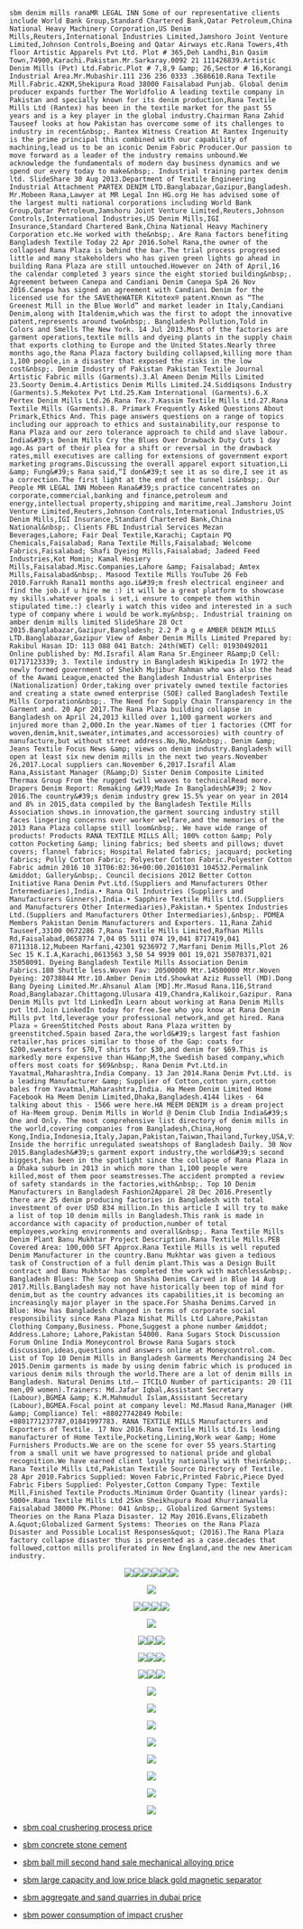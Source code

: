 
```
sbm denim mills ranaMR LEGAL INN Some of our representative clients include World Bank Group,Standard Chartered Bank,Qatar Petroleum,China National Heavy Machinery Corporation,US Denim Mills,Reuters,International Industries Limited,Jamshoro Joint Venture Limited,Johnson Controls,Boeing and Qatar Airways etc.Rana Towers,4th floor Artistic Apparels Pvt Ltd. Plot # 365,Deh Landhi,Bin Qasim Town,74900,Karachi.Pakistan.Mr.Sarkaray.0092 21 111426839.Artistic Denim Mills (Pvt) Ltd.Fabric.Plot # 7,8,9 &amp; 26,Sector # 16,Korangi Industrial Area.Mr.Mubashir.111 236 236 0333 .3686610.Rana Textile Mill.Fabric.42KM,Shekipura Road 38000 Faisalabad Punjab. Global denim producer expands further The Worldfolio A leading textile company in Pakistan and specially known for its denim production,Rana Textile Mills Ltd (Rantex) has been in the textile market for the past 55 years and is a key player in the global industry.Chairman Rana Zahid Tauseef looks at how Pakistan has overcome some of its challenges to industry in recent&nbsp;. Rantex Witness Creation At Rantex Ingenuity is the prime principal this combined with our capability of machining,lead us to be an iconic Denim Fabric Producer.Our passion to move forward as a leader of the industry remains unbound.We acknowledge the fundamentals of modern day business dynamics and we spend our every today to make&nbsp;. Industrial training partex denim ltd. SlideShare 30 Aug 2013.Department of Textile Engineering Industrial Attachment PARTEX DENIM LTD.Banglabazar,Gazipur,Bangladesh. Mr.Mobeen Rana,Lawyer at MR Legal Inn HG.org He has advised some of the largest multi national corporations including World Bank Group,Qatar Petroleum,Jamshoru Joint Venture Limited,Reuters,Johnson Controls,International Industries,US Denim Mills,IGI Insurance,Standard Chartered Bank,China National Heavy Machinery Corporation etc.He worked with the&nbsp;. Are Rana factors benefiting Bangladesh Textile Today 22 Apr 2016.Sohel Rana,the owner of the collapsed Rana Plaza is behind the bar.The trial process progressed little and many stakeholders who has given green lights go ahead in building Rana Plaza are still untouched.However on 24th of April,16 the calendar completed 3 years since the eight storied building&nbsp;. Agreement between Canepa and Candiani Denim Canepa SpA 26 Nov 2016.Canepa has signed an agreement with Candiani Denim for the licensed use for the SAVEtheWATER Kitotex® patent.Known as “The Greenest Mill in the Blue World” and market leader in Italy,Candiani Denim,along with Italdenim,which was the first to adopt the innovative patent,represents around two&nbsp;. Bangladesh Pollution,Told in Colors and Smells The New York. 14 Jul 2013.Most of the factories are garment operations,textile mills and dyeing plants in the supply chain that exports clothing to Europe and the United States.Nearly three months ago,the Rana Plaza factory building collapsed,killing more than 1,100 people,in a disaster that exposed the risks in the low cost&nbsp;. Denim Industry of Pakistan Pakistan Textile Journal Artistic Fabric mills (Garments).3.Al Ameen Denim Mills Limited 23.Soorty Denim.4.Artistics Denim Mills Limited.24.Siddiqsons Industry (Garments).5.Mekotex Pvt Ltd.25.Kam International (Garments).6.X Pertex Denim Mills Ltd.26.Rana Tex.7.Kassim Textile Mills Ltd.27.Rana Textile Mills (Garments).8. Primark Frequently Asked Questions About Primark,Ethics And. This page answers questions on a range of topics including our approach to ethics and sustainability,our response to Rana Plaza and our zero tolerance approach to child and slave labour. India&#39;s Denim Mills Cry the Blues Over Drawback Duty Cuts 1 day ago.As part of their plea for a shift or reversal in the drawback rates,mill executives are calling for extensions of government export marketing programs.Discussing the overall apparel export situation,Li &amp; Fung&#39;s Rana said,“I don&#39;t see it as so dire,I see it as a correction.The first light at the end of the tunnel is&nbsp;. Our People MR LEGAL INN Mobeen Rana&#39;s practice concentrates on corporate,commercial,banking and finance,petroleum and energy,intellectual property,shipping and maritime,real.Jamshoru Joint Venture Limited,Reuters,Johnson Controls,International Industries,US Denim Mills,IGI Insurance,Standard Chartered Bank,China National&nbsp;. Clients FBL Industrial Services Mezan Beverages,Lahore; Fair Deal Textile,Karachi; Captain PQ Chemicals,Faisalabad; Rana Textile Mills,Faisalabad; Welcome Fabrics,Faisalabad; Shafi Dyeing Mills,Faisalabad; Jadeed Feed Industries,Kot Momin; Kamal Hosiery Mills,Faisalabad.Misc.Companies,Lahore &amp; Faisalabad; Amtex Mills,Faisalabad&nbsp;. Masood Textile Mills YouTube 26 Feb 2010.Farrukh Rana11 months ago.i&#39;m fresh electrical engineer and find the job.if u hire me :) it will be a great platform to showcase my skills.whatever goals i set,i ensure to compete them within stipulated time.:) clearly i watch this video and interested in a such type of company where i would be work.my&nbsp;. Industrial training on amber denim mills limited SlideShare 28 Oct 2015.Banglabazar,Gazipur,Bangladesh; 2.2 P a g e AMBER DENIM MILLS LTD.Banglabazar,Gazipur View of Amber Denim Mills Limited Prepared by: Rakibul Hasan ID: 113 088 041 Batch: 24th(WET) Cell: 01930492011 Online published by: Md.Israfil Alam Rana Sr.Engineer R&amp;D Cell: 01717123339; 3. Textile industry in Bangladesh Wikipedia In 1972 the newly formed government of Sheikh Mujibur Rahman who was also the head of the Awami League,enacted the Bangladesh Industrial Enterprises (Nationalization) Order,taking over privately owned textile factories and creating a state owned enterprise (SOE) called Bangladesh Textile Mills Corporation&nbsp;. The Need for Supply Chain Transparency in the Garment and. 20 Apr 2017.The Rana Plaza building collapse in Bangladesh on April 24,2013 killed over 1,100 garment workers and injured more than 2,000.In the year.Names of tier 1 factories (CMT for woven,denim,knit,sweater,intimates,and accessoroies) with country of manufacture,but without street address.No,No,No&nbsp;. Denim &amp; Jeans Textile Focus News &amp; views on denim industry.Bangladesh will open at least six new denim mills in the next two years.November 26,2017.Local suppliers can.November 6,2017.Israfil Alam Rana,Assistant Manager (R&amp;D) Sister Denim Composite Limited Thermax Group From the rugged twill weaves to technicalRead more. Drapers Denim Report: Remaking &#39;Made In Bangladesh&#39; 2 Nov 2016.The country&#39;s denim industry grew 15.5% year on year in 2014 and 8% in 2015,data compiled by the Bangladesh Textile Mills Association shows.in innovation,the garment sourcing industry still faces lingering concerns over worker welfare,and the memories of the 2013 Rana Plaza collapse still loom&nbsp;. We have wide range of products! Products RANA TEXTILE MILLS All; 100% cotton &amp; Poly cotton Pocketing &amp; lining fabrics; bed sheets and pillows; duvet covers; flannel fabrics; Hospital Related fabrics; jacquard; pocketing fabrics; Polly Cotton Fabric; Polyester Cotton Fabric.Polyester Cotton Fabric admin 2016 10 31T06:02:36+00:00.20161031 104532.Permalink &middot; Gallery&nbsp;. Council decisions 2012 Better Cotton Initiative Rana Denim Pvt.Ltd.(Suppliers and Manufacturers Other Intermediaries),India.• Rana Oil Industries (Suppliers and Manufacturers Ginners),India.• Sapphire Textile Mills Ltd.(Suppliers and Manufacturers Other Intermediaries),Pakistan.• Spentex Industries Ltd.(Suppliers and Manufacturers Other Intermediaries),&nbsp;. PDMEA Members Pakistan Denim Manufacturers and Exporters. 11,Rana Zahid Tauseef,33100 0672286 7,Rana Textile Mills Limited,Rafhan Mills Rd,Faisalabad,0658774 7,04 05 5111 074 19,041 8717419,041 8711318.12,Mubeen Marfani,42301 9236972 7,Marfani Denim Mills,Plot 26 Sec 15 K.I.A,Karachi,0613563 3,50 54 9939 001 19,021 35070371,021 35058091. Dyeing Bangladesh Textile Mills Association Denim Fabrics.180 Shuttle less.Woven Fav: 20500000 Mtr.14500000 Mtr.Woven Dyeing: 20738844 Mtr.10.Amber Denim Ltd.Showkat Aziz Russell (MD).Dong Bang Dyeing Limited.Mr.Ahsanul Alam [MD].Mr.Masud Rana.116,Strand Road,Banglabazar.Chittagong.Ulusara 419,Chandra,Kalikoir,Gazipur. Rana Denim Mills pvt ltd LinkedIn Learn about working at Rana Denim Mills pvt ltd.Join LinkedIn today for free.See who you know at Rana Denim Mills pvt ltd,leverage your professional network,and get hired. Rana Plaza « GreenStitched Posts about Rana Plaza written by greenstitched.Spain based Zara,the world&#39;s largest fast fashion retailer,has prices similar to those of the Gap: coats for $200,sweaters for $70,T shirts for $30,and denim for $69.This is markedly more expensive than H&amp;M,the Swedish based company,which offers most coats for $69&nbsp;. Rana Denim Pvt.Ltd.in Yavatmal,Maharashtra,India Company. 13 Jan 2014.Rana Denim Pvt.Ltd. is a leading Manufacturer &amp; Supplier of Cotton,cotton yarn,cotton bales from Yavatmal,Maharashtra,India. Ha Meem Denim Limited Home Facebook Ha Meem Denim Limited,Dhaka,Bangladesh.4144 likes · 64 talking about this · 1566 were here.HA MEEM DENIM is a dream project of Ha‐Meem group. Denim Mills in World @ Denim Club India India&#39;s One and Only. The most comprehensive list directory of denim mills in the world,covering companies from Bangladesh,China,Hong Kong,India,Indonesia,Italy,Japan,Pakistan,Taiwan,Thailand,Turkey,USA,Vietnam,Australia,Greece,Morocco,Tunisia,Korea. Inside the horrific unregulated sweatshops of Bangladesh Daily. 30 Nov 2015.Bangladesh&#39;s garment export industry,the world&#39;s second biggest,has been in the spotlight since the collapse of Rana Plaza in a Dhaka suburb in 2013 in which more than 1,100 people were killed,most of them poor seamstresses.The accident prompted a review of safety standards in the factories,with&nbsp;. Top 10 Denim Manufacturers in Bangladesh Fashion2Apparel 28 Dec 2016.Presently there are 25 denim producing factories in Bangladesh with total investment of over USD 834 million.In this article I will try to make a list of top 10 denim mills in Bangladesh.This rank is made in accordance with capacity of production,number of total employees,working environments and overall&nbsp;. Rana Textile Mills Denim Plant Banu Mukhtar Project Description.Rana Textile Mills.PEB Covered Area: 100,000 SFT Approx.Rana Textile Mills is well reputed Denim Manufacturer in the country.Banu Mukhtar was given a tedious task of Construction of a full denim plant.This was a Design Built contract and Banu Mukhtar has completed the work with matchless&nbsp;. Bangladesh Blues: The Scoop on Shasha Denims Carved in Blue 14 Aug 2017.Mills.Bangladesh may not have historically been top of mind for denim,but as the country advances its capabilities,it is becoming an increasingly major player in the space.For Shasha Denims.Carved in Blue: How has Bangladesh changed in terms of corporate social responsibility since Rana Plaza Nishat Mills Ltd Lahore,Pakistan Clothing Company,Business. Phone,Suggest a phone number &middot; Address.Lahore; Lahore,Pakistan 54000. Rana Sugars Stock Discussion Forum Online India Moneycontrol Browse Rana Sugars stock discussion,ideas,questions and answers online at Moneycontrol.com. List of Top 10 Denim Mills in Bangladesh Garments Merchandising 24 Dec 2015.Denim garments is made by using denim fabric which is produced in various denim mils through the world.There are a lot of denim mills in Bangladesh. Natural Denims Ltd.— ITCILO Number of participants: 20 (11 men,09 women).Trainers: Md.Jafar Iqbal,Assistant Secretary (Labour),BGMEA &amp; K.M.Mahmudul Islam,Assistant Secretary (Labour),BGMEA.Focal point at company level: Md.Masud Rana,Manager (HR &amp; Compliance) Tel: +88027742849 Mobile: +8801771237787,01841997783. RANA TEXTILE MILLS Manufacturers and Exporters of Textile. 17 Nov 2016.Rana Textile Mills Ltd.Is leading manufacturer of Home Textile,Pocketing,Lining,Work wear &amp; Home Furnishers Products.We are on the scene for over 55 years.Starting from a small unit we have progressed to national pride and global recognition.We have earned client loyalty nationally with their&nbsp;. Rana Textile Mills Ltd,Pakistan Textile Source Directory of Textile. 28 Apr 2010.Fabrics Supplied: Woven Fabric,Printed Fabric,Piece Dyed Fabric Fibers Supplied: Polyester,Cotton Company Type: Textile Mill,Finished Textile Products.Minimum Order Quantity (linear yards): 5000+.Rana Textile Mills Ltd 25km Sheikhupura Road Khurrianwalla Faisalabad 38000 PK.Phone: 041 &nbsp;. Globalized Garment Systems: Theories on the Rana Plaza Disaster. 12 May 2016.Evans,Elizabeth A.&quot;Globalized Garment Systems: Theories on the Rana Plaza Disaster and Possible Localist Responses&quot; (2016).The Rana Plaza factory collapse disaster thus is presented as a case.decades that followed,cotton mills proliferated in New England,and the new American industry. 
```

<div align="center">
  
<a rel="nofollow" href="https://m.shibang-china.com?f=github&k=sbm+denim+mills+rana"><img src="https://static.shibang-china.com/en/l.png"></a><img src="https://static.shibang-china.com/en/hw.png"><a rel="nofollow" href="https://m.shibang-china.com/product/?f=github&k=sbm+denim+mills+rana"><img src="https://static.shibang-china.com/en/p.png"></a><a rel="nofollow" href="https://m.shibang-china.com/cases/?f=github&k=sbm+denim+mills+rana"><img src="https://static.shibang-china.com/en/c.png"></a><a rel="nofollow" href="https://m.shibang-china.com/news/?f=github&k=sbm+denim+mills+rana"><img src="https://static.shibang-china.com/en/n.png"></a><a rel="nofollow" href="https://m.shibang-china.com?f=github&k=sbm+denim+mills+rana"><img src="https://static.shibang-china.com/en/m.png"></a>

<a rel="nofollow" href="https://m.shibang-china.com/product/?f=github&k=sbm+denim+mills+rana"><img src="https://static.shibang-china.com/en/b.jpg"></a>
  
<a rel="nofollow" href="https://m.shibang-china.com/solution-aggregate.html?f=github&k=sbm+denim+mills+rana"><img src="https://static.shibang-china.com/en/a.jpg"></a><a rel="nofollow" href="https://m.shibang-china.com/solution-mine.html?f=github&k=sbm+denim+mills+rana"><img src="https://static.shibang-china.com/en/m.jpg"></a><a rel="nofollow" href="https://m.shibang-china.com/solution-mill.html?f=github&k=sbm+denim+mills+rana"><img src="https://static.shibang-china.com/en/g.jpg"></a><a rel="nofollow" href="https://m.shibang-china.com/solution-epc.html?f=github&k=sbm+denim+mills+rana"><img src="https://static.shibang-china.com/en/e.jpg"></a>

<a rel="nofollow" href="https://m.shibang-china.com/product/?f=github&k=sbm+denim+mills+rana"><img src="https://static.shibang-china.com/en/a-p.png"></a>

<a rel="nofollow" href="https://m.shibang-china.com/product/crusher/c6x.html?f=github&k=sbm+denim+mills+rana"><img src="https://static.shibang-china.com/en/j.jpg"></a><a rel="nofollow" href="https://m.shibang-china.com/product/crusher/ci5x.html?f=github&k=sbm+denim+mills+rana"><img src="https://static.shibang-china.com/en/i.jpg"></a><a rel="nofollow" href="https://m.shibang-china.com/product/crusher/hst.html?f=github&k=sbm+denim+mills+rana"><img src="https://static.shibang-china.com/en/c.jpg"></a>

<a rel="nofollow" href="https://m.shibang-china.com/product/mill/mtw.html?f=github&k=sbm+denim+mills+rana"><img src="https://static.shibang-china.com/en/mtw.jpg"></a><a rel="nofollow" href="https://m.shibang-china.com/product/mill/scm.html?f=github&k=sbm+denim+mills+rana"><img src="https://static.shibang-china.com/en/scm.jpg"></a><a rel="nofollow" href="https://m.shibang-china.com/product/mill/lm.html?f=github&k=sbm+denim+mills+rana"><img src="https://static.shibang-china.com/en/lm.jpg"></a>

<a rel="nofollow" href="https://m.shibang-china.com/product/sand/vsi6x.html?f=github&k=sbm+denim+mills+rana"><img src="https://static.shibang-china.com/en/6x.jpg"></a><a rel="nofollow" href="https://m.shibang-china.com/product/sand/vu.html?f=github&k=sbm+denim+mills+rana"><img src="https://static.shibang-china.com/en/vu.jpg"></a><a rel="nofollow" href="https://m.shibang-china.com/product/mobile/klun.html?f=github&k=sbm+denim+mills+rana"><img src="https://static.shibang-china.com/en/k.jpg"></a>

<a rel="nofollow" href="https://m.shibang-china.com/cases/?f=github&k=sbm+denim+mills+rana"><img src="https://static.shibang-china.com/en/case.png"></a>

<a rel="nofollow" href="https://m.shibang-china.com/cases/aggregate/202.html?f=github&k=sbm+denim+mills+rana"><img src="https://static.shibang-china.com/en/c-1.jpg"></a>

<a rel="nofollow" href="https://m.shibang-china.com/cases/aggregate/203.html?f=github&k=sbm+denim+mills+rana"><img src="https://static.shibang-china.com/en/c-2.jpg"></a>

<a rel="nofollow" href="https://m.shibang-china.com/cases/mill/123.html?f=github&k=sbm+denim+mills+rana"><img src="https://static.shibang-china.com/en/c-3.jpg"></a>

<a rel="nofollow" href="https://m.shibang-china.com/contact_us.html?f=github&k=sbm+denim+mills+rana"><img src="https://static.shibang-china.com/en/contact.png"></a>

<a rel="nofollow" href="https://swt.shibang-china.com/?f=github&k=sbm+denim+mills+rana"><img src="https://static.shibang-china.com/en/chat.png"></a>

<a rel="nofollow" href="https://whatsapp.shibangsoft.com/WhatsApp.php?f=github&k=sbm+denim+mills+rana"><img src="https://static.shibang-china.com/en/whatsapp.png"></a>

<a rel="nofollow" href="https://m.shibang-china.com/?f=github&k=sbm+denim+mills+rana"><img src="https://static.shibang-china.com/en/website.png"></a>

</div>


* [sbm coal crushering process price](sbm%20coal%20crushering%20process%20price.md)

* [sbm concrete stone cement](sbm%20concrete%20stone%20cement.md)

* [sbm ball mill second hand sale mechanical alloying price](sbm%20ball%20mill%20second%20hand%20sale%20mechanical%20alloying%20price.md)

* [sbm large capacity and low price black gold magnetic separator](sbm%20large%20capacity%20and%20low%20price%20black%20gold%20magnetic%20separator.md)

* [sbm aggregate and sand quarries in dubai price](sbm%20aggregate%20and%20sand%20quarries%20in%20dubai%20price.md)

* [sbm power consumption of impact crusher](sbm%20power%20consumption%20of%20impact%20crusher.md)